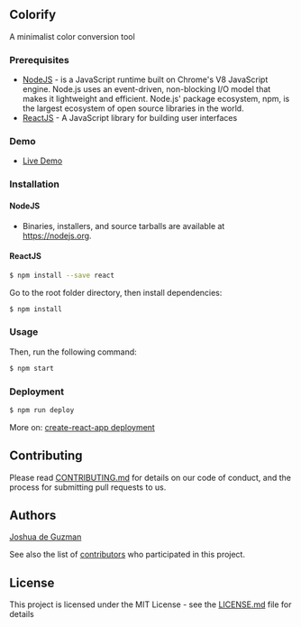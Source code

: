 ## Colorify

A minimalist color conversion tool

### Prerequisites

- [NodeJS](https://nodejs.org/en/) -  is a JavaScript runtime built on Chrome's V8 JavaScript engine. Node.js uses an event-driven, non-blocking I/O model that makes it lightweight and efficient.
Node.js' package ecosystem, npm, is the largest ecosystem of open source libraries in the world.
- [ReactJS](https://reactjs.org/) - A JavaScript library for building user interfaces

### Demo
- [Live Demo](https://devjdg.github.io/colorify)


### Installation

#### NodeJS

- Binaries, installers, and source tarballs are available at https://nodejs.org.

#### ReactJS

```bash
$ npm install --save react
```

Go to the root folder directory, then install dependencies:

```bash
$ npm install
```
### Usage
Then, run the following command:

```bash
$ npm start
```

### Deployment

```bash
$ npm run deploy
```

More on:
[create-react-app deployment](https://github.com/facebook/create-react-app/blob/master/packages/react-scripts/template/README.md)

## Contributing

Please read [CONTRIBUTING.md](https://gist.github.com/PurpleBooth/b24679402957c63ec426) for details on our code of conduct, and the process for submitting pull requests to us.

## Authors

[Joshua de Guzman](www.devjdg.com)

See also the list of [contributors](https://github.com/your/project/contributors) who participated in this project.

## License

This project is licensed under the MIT License - see the [LICENSE.md](LICENSE.md) file for details


